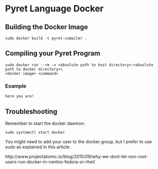 # Pyret Language Docker

## Building the Docker Image
```
sudo docker build -t pyret-compiler .
```

## Compiling your Pyret Program
```
sudo docker run --rm -v <absolute path to host directory>:<absolute path to docker directory>\
<docker image> <command>
```
### Example
```
here you are!
```
## Troubleshooting
Remember to start the docker daemon:
```
sudo systemctl start docker
```

You might need to add your user to the docker group,
but I prefer to use sudo as explained in this article:
<link>http://www.projectatomic.io/blog/2015/08/why-we-dont-let-non-root-users-run-docker-in-centos-fedora-or-rhel/</link>
